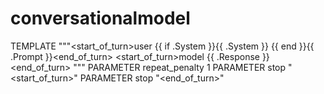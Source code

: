 # conversationalmodel

TEMPLATE """<start_of_turn>user
{{ if .System }}{{ .System }} {{ end }}{{ .Prompt }}<end_of_turn>
<start_of_turn>model
{{ .Response }}<end_of_turn>
"""
PARAMETER repeat_penalty 1
PARAMETER stop "<start_of_turn>"
PARAMETER stop "<end_of_turn>"
